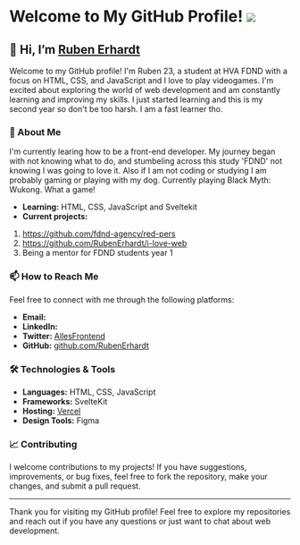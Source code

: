 # Welcome to My GitHub Profile! ![](https://komarev.com/ghpvc/?username=RubenErhardt&color=red)

## 👋 Hi, I’m [Ruben Erhardt](https://github.com/RubenErhardt)

Welcome to my GitHub profile! I'm Ruben 23, a student at HVA FDND with a focus on HTML, CSS, and JavaScript and I love to play videogames. I'm excited about exploring the world of web development and am constantly learning and improving my skills. I just started learning and this is my second year so don't be too harsh. I am a fast learner tho.

### 👀 About Me

I'm currently learing how to be a front-end developer. My journey began with not knowing what to do, and stumbeling across this study 'FDND' not knowing I was going to love it. Also if I am not coding or studying I am probably gaming or playing with my dog. Currently playing Black Myth: Wukong. What a game!

- **Learning:** HTML, CSS, JavaScript and Sveltekit
- **Current projects:**
1. https://github.com/fdnd-agency/red-pers
2. https://github.com/RubenErhardt/i-love-web
3. Being a mentor for FDND students year 1

### 📫 How to Reach Me

Feel free to connect with me through the following platforms:

- **Email:** 
- **LinkedIn:** 
- **Twitter:** [AllesFrontend](https://x.com/AllesFrontend)
- **GitHub:** [github.com/RubenErhardt](https://github.com/RubenErhardt)

### 🛠️ Technologies & Tools

- **Languages:** HTML, CSS, JavaScript
- **Frameworks:** SvelteKit
- **Hosting:** [Vercel](https://vercel.com/)
- **Design Tools:** Figma

### 📈 Contributing

I welcome contributions to my projects! If you have suggestions, improvements, or bug fixes, feel free to fork the repository, make your changes, and submit a pull request.

---

Thank you for visiting my GitHub profile! Feel free to explore my repositories and reach out if you have any questions or just want to chat about web development.


